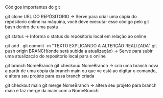Códigos importantes do git

git clone URL DO REPÓSITORIO -> Serve para criar uma cópia do repósitorio online na máquina, você deve executar esse código pelo git bash dentro de uma pasta

git status -> Informa o status do repósitorio local em relação ao online

git add .
git commit -m "TEXTO EXPLICANDO A ALTERÇÃO REALIZADA"
git push origin BRANCH(onde será subida a atualização)  -> Serve para subir uma atualização do repositorio local para o online

git branch NomeBranch
git checkouu NomeBranch  -> cria uma branch nova a partir de uma cópia da branch main ou que vc está ao digitar o comando, e altera seu projeto para essa branch criada

git checkout main
git merge NomeBranch  -> altera seu projeto para branch main e faz merge da main com a NomeBranch